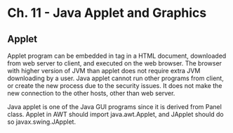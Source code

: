 # Ch. 11 - Java Applet and Graphics
## Applet
Applet program can be embedded in <applet> tag in a HTML document, downloaded from web server to client,
and executed on the web browser. The browser with higher version of JVM than applet does not require extra JVM downloading by a user.
Java applet cannot run other programs from client, or create the new process due to the security issues.
It does not make the new connection to the other hosts, other than web server.
  
Java applet is one of the Java GUI programs since it is derived from Panel class. Applet in AWT should import java.awt.Applet,
and JApplet should do so javax.swing.JApplet.
  
